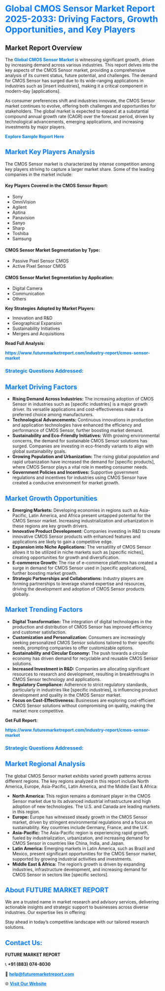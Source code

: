 <h1 style="color: #007BFF;">Global CMOS Sensor Market Report 2025-2033: Driving Factors, Growth Opportunities, and Key Players</h1>

<section id="overview">
<h2>Market Report Overview</h2>
<p>The <a href="https://www.futuremarketreport.com/industry-report/cmos-sensor-market" style="color: #007BFF; text-decoration: none;"><strong>Global CMOS Sensor Market</strong></a> is witnessing significant growth, driven by increasing demand across various industries. This report delves into the key aspects of the CMOS Sensor market, providing a comprehensive analysis of its current status, future potential, and challenges. The demand for CMOS Sensor has surged due to its wide-ranging applications in industries such as [insert industries], making it a critical component in modern-day [applications].</p>
<p>As consumer preferences shift and industries innovate, the CMOS Sensor market continues to evolve, offering both challenges and opportunities for stakeholders. The global market is expected to expand at a substantial compound annual growth rate (CAGR) over the forecast period, driven by technological advancements, emerging applications, and increasing investments by major players.</p>
</section>

<section id="overview">
<p><a href="https://www.futuremarketreport.com/request-sample/reportId=88881" style="color: #007BFF; text-decoration: none;"><strong>Explore Sample Report Here</strong></a></p>
</section>

<section id="key-players">
<h2 style="color: #007BFF;">Market Key Players Analysis</h2>
<p>The CMOS Sensor market is characterized by intense competition among key players striving to capture a larger market share. Some of the leading companies in the market include:</p>
<h4>Key Players Covered in the CMOS Sensor Report:</h4>
<ul><li>Sony</li><li>OmniVision</li><li>Agilent</li><li>Aptina</li><li>Panavision</li><li>Sanyo</li><li>Sharp</li><li>Toshiba</li><li>Samsung</li></ul>
<h4>CMOS Sensor Market Segmentation by Type:</h4>
<ul><li>Passive Pixel Sensor CMOS</li><li>Active Pixel Sensor CMOS</li></ul>

<h4>CMOS Sensor Market Segmentation by Application:</h4>
<ul><li>Digital Camera</li><li>Communication</li><li>Others</li></ul>
<p><strong>Key Strategies Adopted by Market Players:</strong></p>
<ul>
<li>Innovation and R&D</li>
<li>Geographical Expansion</li>
<li>Sustainability Initiatives</li>
<li>Mergers and Acquisitions</li>
</ul>
</section>

<section>
<p><strong>Read Full Analysis: </strong></p><a href="https://www.futuremarketreport.com/industry-report/cmos-sensor-market" style="color: #007BFF; text-decoration: none;"><strong>https://www.futuremarketreport.com/industry-report/cmos-sensor-market</strong></a>
<h3 style="color: #007BFF;">Strategic Questions Addressed:</h3>
</section>

<section id="driving-factors">
<h2 style="color: #007BFF;">Market Driving Factors</h2>
<ul>
<li><strong>Rising Demand Across Industries:</strong> The increasing adoption of CMOS Sensor in industries such as [specific industries] is a major growth driver. Its versatile applications and cost-effectiveness make it a preferred choice among manufacturers.</li>
<li><strong>Technological Advancements:</strong> Continuous innovations in production and application technologies have enhanced the efficiency and performance of CMOS Sensor, further boosting market demand.</li>
<li><strong>Sustainability and Eco-Friendly Initiatives:</strong> With growing environmental concerns, the demand for sustainable CMOS Sensor solutions has surged. Companies are investing in eco-friendly variants to align with global sustainability goals.</li>
<li><strong>Growing Population and Urbanization:</strong> The rising global population and rapid urbanization have increased the demand for [specific products], where CMOS Sensor plays a vital role in meeting consumer needs.</li>
<li><strong>Government Policies and Incentives:</strong> Supportive government regulations and incentives for industries using CMOS Sensor have created a conducive environment for market growth.</li>
</ul>
</section>

<section id="growth-opportunities">
<h2 style="color: #007BFF;">Market Growth Opportunities</h2>
<ul>
<li><strong>Emerging Markets:</strong> Developing economies in regions such as Asia-Pacific, Latin America, and Africa present untapped potential for the CMOS Sensor market. Increasing industrialization and urbanization in these regions are key growth drivers.</li>
<li><strong>Innovative Product Development:</strong> Companies investing in R&D to create innovative CMOS Sensor products with enhanced features and applications are likely to gain a competitive edge.</li>
<li><strong>Expansion into Niche Applications:</strong> The versatility of CMOS Sensor allows it to be utilized in niche markets such as [specific niches], creating opportunities for growth and diversification.</li>
<li><strong>E-commerce Growth:</strong> The rise of e-commerce platforms has created a surge in demand for CMOS Sensor used in [specific applications], further boosting market growth.</li>
<li><strong>Strategic Partnerships and Collaborations:</strong> Industry players are forming partnerships to leverage shared expertise and resources, driving the development and adoption of CMOS Sensor products globally.</li>
</ul>
</section>

<section id="trending-factors">
<h2 style="color: #007BFF;">Market Trending Factors</h2>
<ul>
<li><strong>Digital Transformation:</strong> The integration of digital technologies in the production and distribution of CMOS Sensor has improved efficiency and customer satisfaction.</li>
<li><strong>Customization and Personalization:</strong> Consumers are increasingly seeking personalized CMOS Sensor solutions tailored to their specific needs, prompting companies to offer customizable options.</li>
<li><strong>Sustainability and Circular Economy:</strong> The push towards a circular economy has driven demand for recyclable and reusable CMOS Sensor solutions.</li>
<li><strong>Increased Investment in R&D:</strong> Companies are allocating significant resources to research and development, resulting in breakthroughs in CMOS Sensor technology and applications.</li>
<li><strong>Regulatory Compliance:</strong> Adherence to strict regulatory standards, particularly in industries like [specific industries], is influencing product development and quality in the CMOS Sensor market.</li>
<li><strong>Focus on Cost-Effectiveness:</strong> Businesses are exploring cost-efficient CMOS Sensor solutions without compromising on quality, making the market more competitive.</li>
</ul>
</section>

<section>
<p><strong>Get Full Report: </strong></p><a href="https://www.futuremarketreport.com/industry-report/cmos-sensor-market" style="color: #007BFF; text-decoration: none;"><strong>https://www.futuremarketreport.com/industry-report/cmos-sensor-market</strong></a>
<h3 style="color: #007BFF;">Strategic Questions Addressed:</h3>
</section>


<section id="regional-analysis">
<h2 style="color: #007BFF;">Market Regional Analysis</h2>
<p>The global CMOS Sensor market exhibits varied growth patterns across different regions. The key regions analyzed in this report include North America, Europe, Asia-Pacific, Latin America, and the Middle East & Africa:</p>
<ul>
<li><strong>North America:</strong> This region remains a dominant player in the CMOS Sensor market due to its advanced industrial infrastructure and high adoption of new technologies. The U.S. and Canada are leading markets in this region.</li>
<li><strong>Europe:</strong> Europe has witnessed steady growth in the CMOS Sensor market, driven by stringent environmental regulations and a focus on sustainability. Key countries include Germany, France, and the U.K.</li>
<li><strong>Asia-Pacific:</strong> The Asia-Pacific region is experiencing rapid growth, fueled by industrialization, urbanization, and increasing demand for CMOS Sensor in countries like China, India, and Japan.</li>
<li><strong>Latin America:</strong> Emerging markets in Latin America, such as Brazil and Mexico, present significant opportunities for the CMOS Sensor market, supported by growing industrial activities and investments.</li>
<li><strong>Middle East & Africa:</strong> The region’s growth is driven by expanding industries, infrastructure development, and increasing demand for CMOS Sensor in sectors like [specific sectors].</li>
</ul>
</section>

<footer>
<h2 style="color: #007BFF;">About FUTURE MARKET REPORT</h2>
<p>We are a trusted name in market research and advisory services, delivering actionable insights and strategic support to businesses across diverse industries. Our expertise lies in offering:</p>

<p>Stay ahead in today’s competitive landscape with our tailored research solutions.</p>

<h2 style="color: #007BFF;">Contact Us:</h2>
<p><strong>FUTURE MARKET REPORT</strong></p>
<p>📞 <strong>+91 (883) 074-8030</strong></p>
<p>📧 <strong><a href="mailto:help@futuremarketreport.com" style="color: #007BFF;">help@futuremarketreport.com</a></strong></p>
<p>🌐 <strong><a href="https://www.futuremarketreport.com/" style="color: #007BFF;">Visit Our Website</a></strong></p>
</footer>